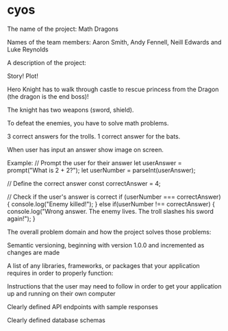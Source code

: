 # cyos

The name of the project:
Math Dragons

Names of the team members:
Aaron Smith, Andy Fennell, Neill Edwards and Luke Reynolds

A description of the project:

Story!
Plot!

Hero Knight has to walk through castle to rescue princess from the Dragon (the dragon is the end boss)!

The knight has two weapons (sword, shield).

To defeat the enemies, you have to solve math problems.

3 correct answers for the trolls. 1 correct answer for the bats.

When user has input an answer show image on screen.

Example:
// Prompt the user for their answer
let userAnswer = prompt("What is 2 + 2?");
let userNumber = parseInt(userAnswer);

// Define the correct answer
const correctAnswer = 4;

// Check if the user's answer is correct
if (userNumber === correctAnswer) {
console.log("Enemy killed!");
} else if(userNumber !== correctAnswer) {
console.log("Wrong answer. The enemy lives. The troll slashes his sword again!");
}

The overall problem domain and how the project solves those problems:

Semantic versioning, beginning with version 1.0.0 and incremented as changes are made

A list of any libraries, frameworks, or packages that your application requires in order to properly function:

Instructions that the user may need to follow in order to get your application up and running on their own computer

Clearly defined API endpoints with sample responses

Clearly defined database schemas
